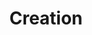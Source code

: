 ---
title: "Creation"
index:
  - creation
permalink: /spells/creation/
tags:
  - Spell
  - 5th Level
  - Illusion
available_for:
  - Sorcerer
  - Wizard
level: "5th Level"
school: "Illusion"
range: "30 ft"
area: "5 ft"
shape: "Cube"
comp:
  - V
  - S
  - M
material: "a tiny piece of matter of the same type of the item you plan to create."
duration: "Special"
cast_time: "1 Minute"
description: |
  You pull wisps of shadow material from the Shadowfell to create a nonliving object of vegetable matter within range: soft goods, rope, wood, or something similar. You can also use this spell to create mineral objects such as stone, crystal, or metal. The object created must be no larger than a 5-foot cube, and the object must be of a form and material that you have seen before.

  The duration depends on the object's material. If the object is composed of multiple materials, use the shortest duration.

  | Material | Duration |
  | :--- | :--- |
  | Vegetable matter | 1 day |
  | Stone or crystal | 12 hours |
  | Precious metals | 1 hour |
  | Gems | 10 minutes |
  | Adamantine or mithral | 1 minute |

  Using any material created by this spell as another spell's material component causes that spell to fail.

  **At higher levels.** When you cast this spell using a spell slot of 6th level or higher, the cube increases by 5 feet for each slot level above 5th.
excerpt: "You pull wisps of shadow material from the Shadowfell to create a nonliving object of vegetable matter within range: soft goods, rope, wood, or something similar."
source: "Basic Rules"
---